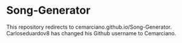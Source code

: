 # Song-Generator
This repository redirects to cemarciano.github.io/Song-Generator. Carloseduardov8 has changed his Github username to Cemarciano. 
